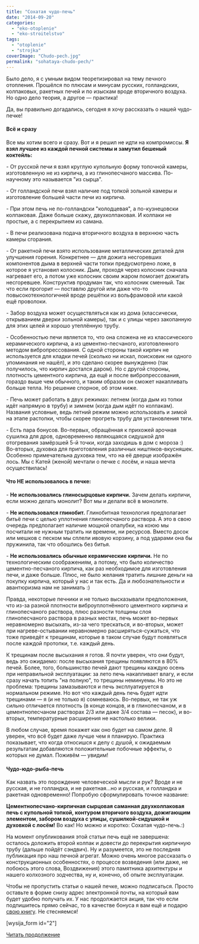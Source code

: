 ```yaml
---
title: "Сохатая чудо-печь"
date: "2014-09-20"
categories: 
  - "eko-otoplenie"
  - "eko-stroitelstvo"
tags: 
  - "otoplenie"
  - "strojka"
coverImage: "Chudo-pech.jpg"
permalink: "sohataya-chudo-pech/"
---
```


Было дело, я с умным видом теоретизировал на тему печного отопления. Прошёлся по плюсам и минусам русских, голландских, колпаковых, ракетных печей и по изыскам вроде вторичного воздуха. Но одно дело теория, а другое — практика!

Да, вы правильно догадались, сегодня я хочу рассказать о нашей чудо-печке!

#### Всё и сразу

Все мы хотим всего и сразу. Вот и я решил не идти на компромиссы. **Я взял лучшее из каждой печной системы и замутил бешеный коктейль:**

\- От русской печи я взял круглую купольную форму топочной камеры, изготовленную не из кирпича, а из глинопесчаного массива. По-научному это называется "из сырца".

\- От голландской печи взял наличие под топкой зольной камеры и изготовление большей части печи из кирпича.

\- При этом печь не по-голландски "колодцевая", а по-кузнецовски колпаковая. Даже больше скажу, двухколпаковая. И колпаки не простые, а с перекрытием из самана.

\- В печи реализована подача вторичного воздуха в верхнюю часть камеры сгорания.

\- От ракетной печи взято использование металлических деталей для улучшения горения. Конкретнее — для дожига несгоревших компонентов дыма в верхней части топки предусмотрено ложе, в которое я установил колосник. Дым, проходя через колосник сначала нагревает его, а потом уже колосник своим жаром помогает дожигать несгоревшее. Конструктив продуман так, что колосник сменный. Так что если прогорит — поставлю другой или даже что-то повысокотехнологичней вроде решётки из вольфрамовой или какой ещё проволоки.

\- Забор воздуха может осуществляться как из дома (классически, открыванием дверки зольной камеры), так и с улицы через закопанную для этих целей и хорошо утеплённую трубу.

\- Особенностью печи является то, что она сложена не из классического керамического кирпича, а из цементно-песчаного, изготовленного методом вибропрессования. С одной стороны такой кирпич не используется для кладки печей (сколько ни искал, поисковик ни одного упоминания не нашёл), и это сделано скорее вынужденно (так получилось, что кирпич достался даром). Но с другой стороны, плотность цементного кирпича, да ещё и после вибропрессования, гораздо выше чем обычного, и таким образом он сможет накапливать больше тепла. Но решение спорное, об этом ниже.

\- Печь может работать в двух режимах: летнем (когда дым из топки идёт напрямую в трубу) и зимнем (когда дым идёт по колпакам). Названия условные, ведь летний режим можно использовать и зимой на этапе растопки, чтобы скорее прогреть трубу для установления тяги.

\- Есть пара бонусов. Во-первых, обращённая к прихожей арочная сушилка для дров, одновременно являющаяся сидушкой для отогревания замёрзшей 5-й точки, когда заходишь в дом с мороза :) Во-вторых, духовка для приготовления различных ништяков-вкусняшек. Особенно примечательна духовка тем, что на её дверце изображён лось. Мы с Катей (женой) мечтали о печке с лосём, и наша мечта осуществилась!

#### Что НЕ использовалось в печке:

\- **Не использовались глиносырцовые кирпичи.** Зачем делать кирпичи, если можно делать монолит? Вот мы и делали всё в монолите.

\- **Не использовался глинобит.** Глинобитная технология предполагает битьё печи с целью уплотнения глинопесчаного раствора. А это в свою очередь предполагает наличие мощной опалубки, на коюю мы посчитали не нужным тратить ни времени, ни ресурсов. Вместо досок или мешков с песком мы сплели ивовую корзину, а под ударами она бы пружинила, так что обошлись без битья.

\- **Не использовались обычные керамические кирпичи.** Не по технологическим соображениям, а потому, что было количество цементно-песчаного кирпича, как раз необходимое для изготовления печи, и даже больше. Плюс, не было желания тратить лишние деньги на покупку кирпича, который у нас и так есть. Да и любознательности и авантюризма нам не занимать :)

Правда, некоторые печники и не только высказывали предположения, что из-за разной плотности виброуплотнённого цементного кирпича и глинопесчаного раствора, плюс разности толщины слоя глинопесчаного раствора в разных местах, печь может во-первых неравномерно высыхать, из-за чего трескаться, и во-вторых, может при нагреве-остывании неравномерно расширяться-сужаться, что тоже приведёт к трещинам, которые в таком случае будут появляться после каждой протопки, т.е. каждый день.

К трещинам после высыхания я готов. Я почти уверен, что они будут, ведь это ожидаемо: после высыхания трещины появляются в 80% печей. Более, того, большинство печей дают трещины каждую осень при неправильной эксплуатации: за лето печь накапливает влагу, и если сразу начать топить "на полную", то трещины неминуемы. Но это не проблема: трещины замазываются и печь эксплуатируется в нормальном режиме. Но вот что каждый день печь будет идти трещинами — я (и не только я) сомневаюсь. Во-первых, не так уж сильно отличается плотность (в конце концов, и в глинопесчаном, и в цементнопесчаном растворах 2/3 или даже 3/4 состава — песок), и во-вторых, температурные расширения не настолько велики.

В любом случае, время покажет как оно будет на самом деле. Я уверен, что всё будет даже лучше чем я планирую. Практика показывает, что когда относишся к делу с душой, к ожидаемым результатам добавляются положительные побочные эффекты, о которых не думал. Поживём — увидим!

#### Чудо-юдо-рыба-печь

Как назвать это порождение человеческой мысли и рук? Вроде и не русская, и не голландка, и не ракетная...но и русская, и голландка и ракетная одновременно! Попробую сформулировать точное название:

**Цементнопесчано-кирпичная сырцовая саманная двухколпаковая печь с купольной топкой, контуром вторичого воздуха, дожигающим элементом, забором воздуха с улицы, сушилкой-сидушкой и духовкой с лосём!** Во как! Но можно и коротко: Сохатая чудо-печь.:)

На момент опубликования этой статьи печь ещё не завершена: осталось доложить второй колпак и довести до перекрытия кирпичную трубу (дальше пойдёт сэндвич). Ну и разумеется, это не последняя публикация про наш печной агрегат. Можно очень многое рассказать о конструкционных особенностях, о процессе возведения (или даже, не побоюсь этого слова, Воздвижения) этого памятника архитектуры и нашего колхозного зодчества, ну и, конечно, об опыте эксплуатации.

Чтобы не пропустить статьи о нашей печке, можно подписаться. Просто оставьте в форме снизу адрес электронной почты, на который вам будет удобно получать их. У нас продолжается акция, так что если подпишитесь прямо сейчас, то в качестве бонуса я вам ещё и подарю [свою книгу](http://svobodaiznutri.ru/kniga-kak-realizovyvat-mechty/ "Книга «Как реализовывать мечты?»"). Не стесняемся!

\[wysija\_form id="2"\]

[Читать продолжение](http://svobodaiznutri.ru/chertyozh-pechi-i-printsipy-raboty/ "Чертёж нашей печи и принципы её работы")
